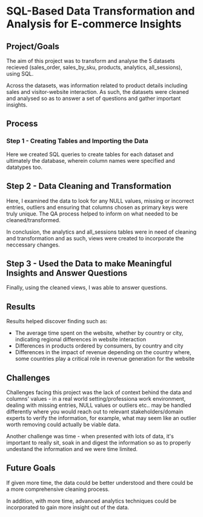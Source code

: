 # SQL-Based Data Transformation and Analysis for E-commerce Insights

## Project/Goals
The aim of this project was to transform and analyse the 5 datasets recieved (sales_order, sales_by_sku, products, analytics, all_sessions), using SQL.

Across the datasets, was information related to product details including sales and visitor-website interaction. As such, the datasets were cleaned and analysed so as to answer a set of questions and gather important insights.

## Process
### Step 1 - Creating Tables and Importing the Data
Here we created SQL queries to create tables for each dataset and ultimately the database, wherein column names were specified and datatypes too.

## Step 2 - Data Cleaning and Transformation
Here, I examined the data to look for any NULL values, missing or incorrect entries, outliers and ensuring that columns chosen as primary keys were truly unique. The QA process helped to inform on what needed to be cleaned/transformed.

In conclusion, the analytics and all_sessions tables were in need of cleaning and transformation and as such, views were created to incorporate the neccessary changes.

## Step 3 - Used the Data to make Meaningful Insights and Answer Questions
Finally, using the cleaned views, I was able to answer questions.

## Results
Results helped discover finding such as:

- The average time spent on the website, whether by country or city, indicating regional differences in website interaction
- Differences in products ordered by consumers, by country and city
- Differences in the impact of revenue depending on the country where, some countries play a critical role in revenue generation for the website

## Challenges 
Challenges facing this project was the lack of context behind the data and columns' values - in a real world setting/professiona work environment, dealing with missing entries, NULL values or outliers etc.. may be handled differently where you would reach out to relevant stakeholders/domain experts to verify the information, for example, what may seem like an outlier worth removing could actually be viable data.

Another challenge was time - when presented with lots of data, it's important to really sit, soak in and digest the information so as to properly undestand the information and we were time limited.

## Future Goals
If given more time, the data could be better understood and there could be a more comprehensive cleaning process.

In addition, with more time, advanced analytics techniques could be incorporated to gain more insight out of the data.
